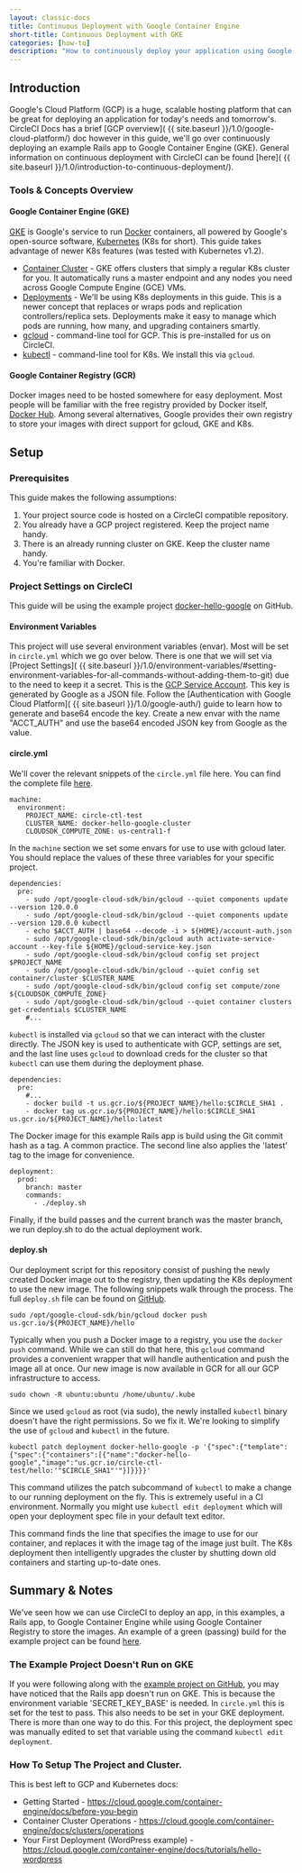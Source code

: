 ```yaml
---
layout: classic-docs
title: Continuous Deployment with Google Container Engine
short-title: Continuous Deployment with GKE
categories: [how-to]
description: "How to continuously deploy your application using Google Container Engine, Google Container Registry, and CircleCI."
---
```


## Introduction
Google's Cloud Platform (GCP) is a huge, scalable hosting platform that can be
great for deploying an application for today's needs and tomorrow's. CircleCI
Docs has a brief [GCP overview]( {{ site.baseurl }}/1.0/google-cloud-platform/) doc
however in this guide, we'll go over continuously deploying an example Rails
app to Google Container Engine (GKE). General information on continuous
deployment with CircleCI can be found
[here]( {{ site.baseurl }}/1.0/introduction-to-continuous-deployment/).

### Tools & Concepts Overview

#### Google Container Engine (GKE)
[GKE](https://cloud.google.com/container-engine/) is Google's service to run
[Docker](https://www.docker.com/) containers, all powered by Google's
open-source software, [Kubernetes](http://kubernetes.io/) (K8s for short). This
guide takes advantage of newer K8s features (was tested with Kubernetes v1.2).

* [Container Cluster](https://cloud.google.com/container-engine/docs/clusters/) - GKE
offers clusters that simply a regular K8s cluster for you. It automatically
runs a master endpoint and any nodes you need across Google Compute Engine
(GCE) VMs.
* [Deployments](http://kubernetes.io/docs/user-guide/deployments/) - We'll be
using K8s deployments in this guide. This is a newer concept that replaces or
wraps pods and replication controllers/replica sets. Deployments make it easy
to manage which pods are running, how many, and upgrading containers smartly.
* [gcloud](https://cloud.google.com/sdk/gcloud/) - command-line tool for GCP.
This is pre-installed for us on CircleCI.
* [kubectl](http://kubernetes.io/docs/user-guide/kubectl-overview/) - command-line
tool for K8s. We install this via `gcloud`.

#### Google Container Registry (GCR)
Docker images need to be hosted somewhere for easy deployment. Most people will
be familiar with the free registry provided by Docker itself,
[Docker Hub](https://hub.docker.com/). Among several alternatives, Google
provides their own registry to store your images with direct support for gcloud,
GKE and K8s.

## Setup

### Prerequisites

This guide makes the following assumptions:

1. Your project source code is hosted on a CircleCI compatible repository.
1. You already have a GCP project registered. Keep the project name handy.
1. There is an already running cluster on GKE. Keep the cluster name handy.
1. You're familiar with Docker.

### Project Settings on CircleCI
This guide will be using the example project
[docker-hello-google](https://github.com/circleci/docker-hello-google) on GitHub.

#### Environment Variables
This project will use several environment variables (envar). Most will be set
in `circle.yml` which we go over below. There is one that we will set via
[Project Settings]( {{ site.baseurl }}/1.0/environment-variables/#setting-environment-variables-for-all-commands-without-adding-them-to-git)
due to the need to keep it a secret. This is the
[GCP Service Account](https://cloud.google.com/storage/docs/authentication#service_accounts).
This key is generated by Google as a JSON file. Follow the
[Authentication with Google Cloud Platform]( {{ site.baseurl }}/1.0/google-auth/)
guide to learn how to generate and base64 encode the key. Create a new envar
with the name "ACCT_AUTH" and use the base64 encoded JSON key from
Google as the value.

#### circle.yml
We'll cover the relevant snippets of the `circle.yml` file here. You can find
the complete file [here](https://github.com/circleci/docker-hello-google/blob/master/circle.yml).

```
machine:
  environment:
    PROJECT_NAME: circle-ctl-test
    CLUSTER_NAME: docker-hello-google-cluster
    CLOUDSDK_COMPUTE_ZONE: us-central1-f
```

In the `machine` section we set some envars for use to use with gcloud later.
You should replace the values of these three variables for your specific project.

```
dependencies:
  pre:
    - sudo /opt/google-cloud-sdk/bin/gcloud --quiet components update --version 120.0.0
    - sudo /opt/google-cloud-sdk/bin/gcloud --quiet components update --version 120.0.0 kubectl
    - echo $ACCT_AUTH | base64 --decode -i > ${HOME}/account-auth.json
    - sudo /opt/google-cloud-sdk/bin/gcloud auth activate-service-account --key-file ${HOME}/gcloud-service-key.json
    - sudo /opt/google-cloud-sdk/bin/gcloud config set project $PROJECT_NAME
    - sudo /opt/google-cloud-sdk/bin/gcloud --quiet config set container/cluster $CLUSTER_NAME
    - sudo /opt/google-cloud-sdk/bin/gcloud config set compute/zone ${CLOUDSDK_COMPUTE_ZONE}
    - sudo /opt/google-cloud-sdk/bin/gcloud --quiet container clusters get-credentials $CLUSTER_NAME
    #...
```

`kubectl` is installed via `gcloud` so that we can interact with the cluster
directly. The JSON key is used to authenticate with GCP, settings are set, and
the last line uses `gcloud` to download creds for the cluster so that `kubectl`
can use them during the deployment phase.

```
dependencies:
  pre:
    #...
    - docker build -t us.gcr.io/${PROJECT_NAME}/hello:$CIRCLE_SHA1 .
    - docker tag us.gcr.io/${PROJECT_NAME}/hello:$CIRCLE_SHA1 us.gcr.io/${PROJECT_NAME}/hello:latest
```

The Docker image for this example Rails app is build using the Git commit hash
as a tag. A common practice. The second line also applies the 'latest' tag to
the image for convenience.

```
deployment:
  prod:
    branch: master
    commands:
      - ./deploy.sh
```

Finally, if the build passes and the current branch was the master branch, we
run deploy.sh to do the actual deployment work.

#### deploy.sh
Our deployment script for this repository consist of pushing the newly created
Docker image out to the registry, then updating the K8s deployment to use the
new image. The following snippets walk through the process. The full
`deploy.sh` file can be found on
[GitHub](https://github.com/circleci/docker-hello-google/blob/master/deploy.sh).

```
sudo /opt/google-cloud-sdk/bin/gcloud docker push us.gcr.io/${PROJECT_NAME}/hello
```

Typically when you push a Docker image to a registry, you use the `docker push`
command. While we can still do that here, this `gcloud` command provides a
convenient wrapper that will handle authentication and push the image all at
once. Our new image is now available in GCR for all our GCP infrastructure to
access.

```
sudo chown -R ubuntu:ubuntu /home/ubuntu/.kube
```

Since we used `gcloud` as root (via sudo), the newly installed `kubectl` binary
doesn't have the right permissions. So we fix it. We're looking to simplify
the use of `gcloud` and `kubectl` in the future.

```
kubectl patch deployment docker-hello-google -p '{"spec":{"template":{"spec":{"containers":[{"name":"docker-hello-google","image":"us.gcr.io/circle-ctl-test/hello:'"$CIRCLE_SHA1"'"}]}}}}'

```

This command utilizes the patch subcommand of `kubectl` to make a change to our
running deployment on the fly. This is extremely useful in a CI environment.
Normally you might use `kubectl edit deployment` which will open your
deployment spec file in your default text editor.

This command finds the line that specifies the image to use for our container,
and replaces it with the image tag of the image just built. The K8s deployment
then intelligently upgrades the cluster by shutting down old containers and
starting up-to-date ones.

## Summary & Notes
We've seen how we can use CircleCI to deploy an app, in this examples, a Rails
app, to Google Container Engine while using Google Container Registry to store
the images. An example of a green (passing) build for the example project can
be found [here](https://circleci.com/gh/circleci/docker-hello-google/43).

### The Example Project Doesn't Run on GKE
If you were following along with the
[example project on GitHub](https://github.com/circleci/docker-hello-google),
you may have noticed that the Rails app doesn't run on GKE. This is because the
environment variable 'SECRET_KEY_BASE' is needed. In `circle.yml` this is set
for the test to pass. This also needs to be set in your GKE deployment. There
is more than one way to do this. For this project, the deployment spec was
manually edited to set that variable using the command
`kubectl edit deployment`.

### How To Setup The Project and Cluster.
This is best left to GCP and Kubernetes docs:

* Getting Started - <https://cloud.google.com/container-engine/docs/before-you-begin>
* Container Cluster Operations - <https://cloud.google.com/container-engine/docs/clusters/operations>
* Your First Deployment (WordPress example) - <https://cloud.google.com/container-engine/docs/tutorials/hello-wordpress>
